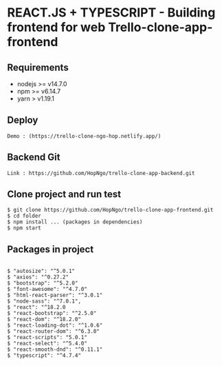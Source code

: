 # REACT.JS + TYPESCRIPT - Building frontend for web Trello-clone-app-frontend

## Requirements

* nodejs >= v14.7.0
* npm >= v6.14.7
* yarn > v1.19.1

## Deploy

```
Demo : (https://trello-clone-ngo-hop.netlify.app/)

```

## Backend Git

```
Link : https://github.com/HopNgo/trello-clone-app-backend.git

```

## Clone project and run test

```
$ git clone https://github.com/HopNgo/trello-clone-app-frontend.git
$ cd folder
$ npm install ... (packages in dependencies)
$ npm start

```

## Packages in project

```

$ "autosize": "^5.0.1"
$ "axios": "^0.27.2"
$ "bootstrap": "^5.2.0"
$ "font-awesome": "^4.7.0"
$ "html-react-parser": "^3.0.1"
$ "node-sass": "^7.0.1",
$ "react": "^18.2.0
$ "react-bootstrap": "^2.5.0"
$ "react-dom": "^18.2.0"
$ "react-loading-dot": "^1.0.6"
$ "react-router-dom": "^6.3.0"
$ "react-scripts": "5.0.1"
$ "react-select": "^5.4.0"
$ "react-smooth-dnd": "^0.11.1"
$ "typescript": "^4.7.4"

```
